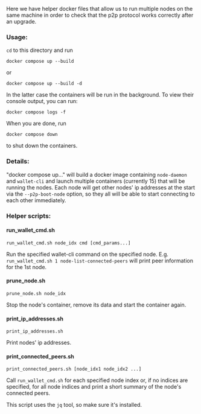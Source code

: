 Here we have helper docker files that allow us to run multiple nodes on the same machine
in order to check that the p2p protocol works correctly after an upgrade.

### Usage:

`cd` to this directory and run
```
docker compose up --build
```
or
```
docker compose up --build -d
```
In the latter case the containers will be run in the background. To view their console output, you can run:
```
docker compose logs -f
```
When you are done, run
```
docker compose down
```
to shut down the containers.

### Details:

"docker compose up..." will build a docker image containing `node-daemon` and `wallet-cli` and launch multiple containers (currently 15) that will be running the nodes. Each node will get other nodes' ip addresses at the start via the `--p2p-boot-node` option, so they all will be able to start connecting to each other immediately.

### Helper scripts:
#### run_wallet_cmd.sh
```
run_wallet_cmd.sh node_idx cmd [cmd_params...]
```
Run the specified wallet-cli command on the specified node. E.g. `run_wallet_cmd.sh 1 node-list-connected-peers` will print peer information for the 1st node.

#### prune_node.sh
```
prune_node.sh node_idx
```
Stop the node's container, remove its data and start the container again.

#### print_ip_addresses.sh
```
print_ip_addresses.sh
```
Print nodes' ip addresses.

#### print_connected_peers.sh
```
print_connected_peers.sh [node_idx1 node_idx2 ...]
```
Call `run_wallet_cmd.sh` for each specified node index or, if no indices are specified, for all node indices and print a short summary of the node's connected peers.

This script uses the `jq` tool, so make sure it's installed.
